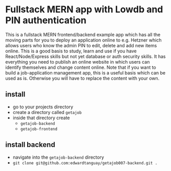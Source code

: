# Fullstack MERN app with Lowdb and PIN authentication

This is a fullstack MERN frontend/backend example app which has all the moving parts for you to deploy an application online to e.g. Hetzner which allows users who know the admin PIN to edit, delete and add new items online. This is a good basis to study, learn and use if you have React/Node/Express skills but not yet database or auth security skills. It has everything you need to publish an online website in which users can identify themselves and change content online. Note that if you want to build a job-application management app, this is a useful basis which can be used as is. Otherwise you will have to replace the content with your own.

## install 

- go to your projects directory
- create a directory called `getajob`
- inside that directory create
  - `getajob-backend`
  - `getajob-frontend`

## install backend

- navigate into the `getajob-backend` directory
- `git clone git@github.com:edwardtanguay/getajob007-backend.git .`